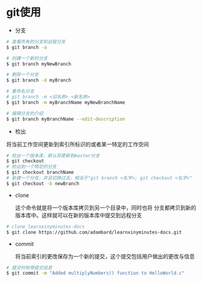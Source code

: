 # git使用

- 分支


```sh
# 查看所有的分支和远程分支
$ git branch -a

# 创建一个新的分支
$ git branch myNewBranch

# 删除一个分支
$ git branch -d myBranch

# 重命名分支
# git branch -m <旧名称> <新名称>
$ git branch -m myBranchName myNewBranchName

# 编辑分支的介绍
$ git branch myBranchName --edit-description

```

- 检出

将当前工作空间更新到索引所标识的或者某一特定的工作空间
```sh
# 检出一个版本库，默认将更新到master分支
$ git checkout
# 检出到一个特定的分支
$ git checkout branchName
# 新建一个分支，并且切换过去，相当于"git branch <名字>; git checkout <名字>"
$ git checkout -b newBranch
```

- clone

    这个命令就是将一个版本库拷贝到另一个目录中，同时也将 分支都拷贝到新的版本库中。这样就可以在新的版本库中提交到远程分支
```sh
# clone learnxinyminutes-docs
$ git clone https://github.com/adambard/learnxinyminutes-docs.git
```
- commit

    将当前索引的更改保存为一个新的提交，这个提交包括用户做出的更改与信息
```sh
# 提交时附带提交信息
$ git commit -m "Added multiplyNumbers() function to HelloWorld.c"
```